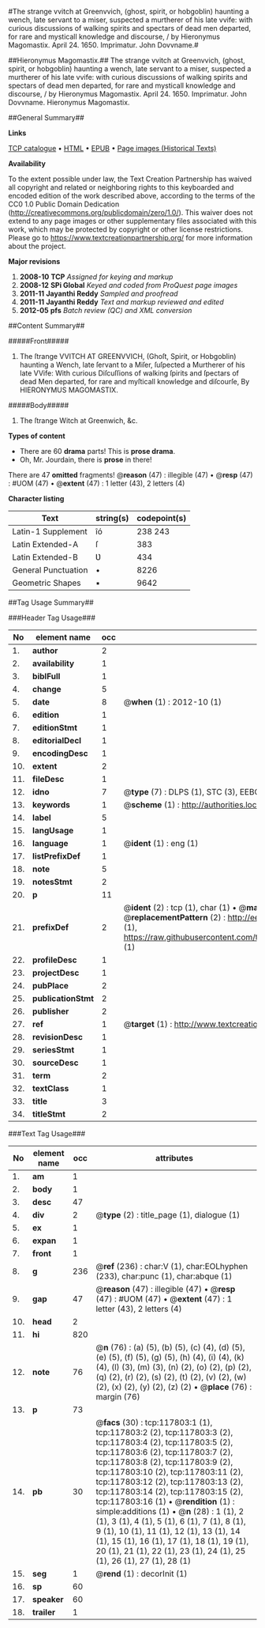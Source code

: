 #The strange vvitch at Greenvvich, (ghost, spirit, or hobgoblin) haunting a wench, late servant to a miser, suspected a murtherer of his late vvife: with curious discussions of walking spirits and spectars of dead men departed, for rare and mysticall knowledge and discourse, / by Hieronymus Magomastix. April 24. 1650. Imprimatur. John Dovvname.#

##Hieronymus Magomastix.##
The strange vvitch at Greenvvich, (ghost, spirit, or hobgoblin) haunting a wench, late servant to a miser, suspected a murtherer of his late vvife: with curious discussions of walking spirits and spectars of dead men departed, for rare and mysticall knowledge and discourse, / by Hieronymus Magomastix. April 24. 1650. Imprimatur. John Dovvname.
Hieronymus Magomastix.

##General Summary##

**Links**

[TCP catalogue](http://www.ota.ox.ac.uk/tcp/)  • 
[HTML](http://tei.it.ox.ac.uk/tcp/Texts-HTML/free/A94/A94031.html)  • 
[EPUB](http://tei.it.ox.ac.uk/tcp/Texts-EPUB/free/A94/A94031.epub) • 
[Page images (Historical Texts)](https://historicaltexts.jisc.ac.uk/eebo-99865558e)

**Availability**

To the extent possible under law, the Text Creation Partnership has waived all copyright and related or neighboring rights to this keyboarded and encoded edition of the work described above, according to the terms of the CC0 1.0 Public Domain Dedication (http://creativecommons.org/publicdomain/zero/1.0/). This waiver does not extend to any page images or other supplementary files associated with this work, which may be protected by copyright or other license restrictions. Please go to https://www.textcreationpartnership.org/ for more information about the project.

**Major revisions**

1. __2008-10__ __TCP__ *Assigned for keying and markup*
1. __2008-12__ __SPi Global__ *Keyed and coded from ProQuest page images*
1. __2011-11__ __Jayanthi Reddy__ *Sampled and proofread*
1. __2011-11__ __Jayanthi Reddy__ *Text and markup reviewed and edited*
1. __2012-05__ __pfs__ *Batch review (QC) and XML conversion*

##Content Summary##

#####Front#####

1. The ſtrange VVITCH AT GREENVVICH, (Ghoſt, Spirit, or Hobgoblin) haunting a Wench, late ſervant to a Miſer, ſuſpected a Murtherer of his late VVife: With curious Diſcuſſions of walking ſpirits and ſpectars of dead Men departed, for rare and myſticall knowledge and diſcourſe, By HIERONYMUS MAGOMASTIX.

#####Body#####

1. The ſtrange Witch at Greenwich, &c.

**Types of content**

  * There are 60 **drama** parts! This is **prose drama**.
  * Oh, Mr. Jourdain, there is **prose** in there!

There are 47 **omitted** fragments! 
 @__reason__ (47) : illegible (47)  •  @__resp__ (47) : #UOM (47)  •  @__extent__ (47) : 1 letter (43), 2 letters (4)

**Character listing**


|Text|string(s)|codepoint(s)|
|---|---|---|
|Latin-1 Supplement|îó|238 243|
|Latin Extended-A|ſ|383|
|Latin Extended-B|Ʋ|434|
|General Punctuation|•|8226|
|Geometric Shapes|▪|9642|

##Tag Usage Summary##

###Header Tag Usage###

|No|element name|occ|attributes|
|---|---|---|---|
|1.|__author__|2||
|2.|__availability__|1||
|3.|__biblFull__|1||
|4.|__change__|5||
|5.|__date__|8| @__when__ (1) : 2012-10 (1)|
|6.|__edition__|1||
|7.|__editionStmt__|1||
|8.|__editorialDecl__|1||
|9.|__encodingDesc__|1||
|10.|__extent__|2||
|11.|__fileDesc__|1||
|12.|__idno__|7| @__type__ (7) : DLPS (1), STC (3), EEBO-CITATION (1), PROQUEST (1), VID (1)|
|13.|__keywords__|1| @__scheme__ (1) : http://authorities.loc.gov/ (1)|
|14.|__label__|5||
|15.|__langUsage__|1||
|16.|__language__|1| @__ident__ (1) : eng (1)|
|17.|__listPrefixDef__|1||
|18.|__note__|5||
|19.|__notesStmt__|2||
|20.|__p__|11||
|21.|__prefixDef__|2| @__ident__ (2) : tcp (1), char (1)  •  @__matchPattern__ (2) : ([0-9\-]+):([0-9IVX]+) (1), (.+) (1)  •  @__replacementPattern__ (2) : http://eebo.chadwyck.com/downloadtiff?vid=$1&page=$2 (1), https://raw.githubusercontent.com/textcreationpartnership/Texts/master/tcpchars.xml#$1 (1)|
|22.|__profileDesc__|1||
|23.|__projectDesc__|1||
|24.|__pubPlace__|2||
|25.|__publicationStmt__|2||
|26.|__publisher__|2||
|27.|__ref__|1| @__target__ (1) : http://www.textcreationpartnership.org/docs/. (1)|
|28.|__revisionDesc__|1||
|29.|__seriesStmt__|1||
|30.|__sourceDesc__|1||
|31.|__term__|2||
|32.|__textClass__|1||
|33.|__title__|3||
|34.|__titleStmt__|2||


###Text Tag Usage###

|No|element name|occ|attributes|
|---|---|---|---|
|1.|__am__|1||
|2.|__body__|1||
|3.|__desc__|47||
|4.|__div__|2| @__type__ (2) : title_page (1), dialogue (1)|
|5.|__ex__|1||
|6.|__expan__|1||
|7.|__front__|1||
|8.|__g__|236| @__ref__ (236) : char:V (1), char:EOLhyphen (233), char:punc (1), char:abque (1)|
|9.|__gap__|47| @__reason__ (47) : illegible (47)  •  @__resp__ (47) : #UOM (47)  •  @__extent__ (47) : 1 letter (43), 2 letters (4)|
|10.|__head__|2||
|11.|__hi__|820||
|12.|__note__|76| @__n__ (76) : (a) (5), (b) (5), (c) (4), (d) (5), (e) (5), (f) (5), (g) (5), (h) (4), (i) (4), (k) (4), (l) (3), (m) (3), (n) (2), (o) (2), (p) (2), (q) (2), (r) (2), (s) (2), (t) (2), (v) (2), (w) (2), (x) (2), (y) (2), (z) (2)  •  @__place__ (76) : margin (76)|
|13.|__p__|73||
|14.|__pb__|30| @__facs__ (30) : tcp:117803:1 (1), tcp:117803:2 (2), tcp:117803:3 (2), tcp:117803:4 (2), tcp:117803:5 (2), tcp:117803:6 (2), tcp:117803:7 (2), tcp:117803:8 (2), tcp:117803:9 (2), tcp:117803:10 (2), tcp:117803:11 (2), tcp:117803:12 (2), tcp:117803:13 (2), tcp:117803:14 (2), tcp:117803:15 (2), tcp:117803:16 (1)  •  @__rendition__ (1) : simple:additions (1)  •  @__n__ (28) : 1 (1), 2 (1), 3 (1), 4 (1), 5 (1), 6 (1), 7 (1), 8 (1), 9 (1), 10 (1), 11 (1), 12 (1), 13 (1), 14 (1), 15 (1), 16 (1), 17 (1), 18 (1), 19 (1), 20 (1), 21 (1), 22 (1), 23 (1), 24 (1), 25 (1), 26 (1), 27 (1), 28 (1)|
|15.|__seg__|1| @__rend__ (1) : decorInit (1)|
|16.|__sp__|60||
|17.|__speaker__|60||
|18.|__trailer__|1||
